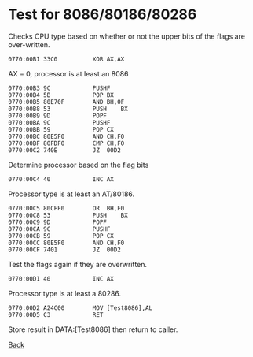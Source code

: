 # Test for 8086/80186/80286

Checks CPU type based on whether or not the upper bits of the flags are over-written.

```
0770:00B1 33C0          XOR	AX,AX  
```

AX = 0, processor is at least an 8086

```
0770:00B3 9C            PUSHF	       
0770:00B4 5B            POP	BX     
0770:00B5 80E70F        AND	BH,0F
0770:00B8 53            PUSH	BX     
0770:00B9 9D            POPF	       
0770:00BA 9C            PUSHF	       
0770:00BB 59            POP	CX     
0770:00BC 80E5F0        AND	CH,F0  
0770:00BF 80FDF0        CMP	CH,F0  
0770:00C2 740E          JZ	00D2   
```

Determine processor based on the flag bits

```
0770:00C4 40            INC	AX     
```

Processor type is at least an AT/80186.

```
0770:00C5 80CFF0        OR	BH,F0  
0770:00C8 53            PUSH	BX     
0770:00C9 9D            POPF	       
0770:00CA 9C            PUSHF	       
0770:00CB 59            POP	CX     
0770:00CC 80E5F0        AND	CH,F0  
0770:00CF 7401          JZ	00D2   
```

Test the flags again if they are overwritten.


```
0770:00D1 40            INC	AX
```

Processor type is at least a 80286.

```
0770:00D2 A24C00        MOV	[Test8086],AL
0770:00D5 C3            RET	       
```

Store result in DATA:[Test8086] then return to caller.

[Back](SYSTEM.md)